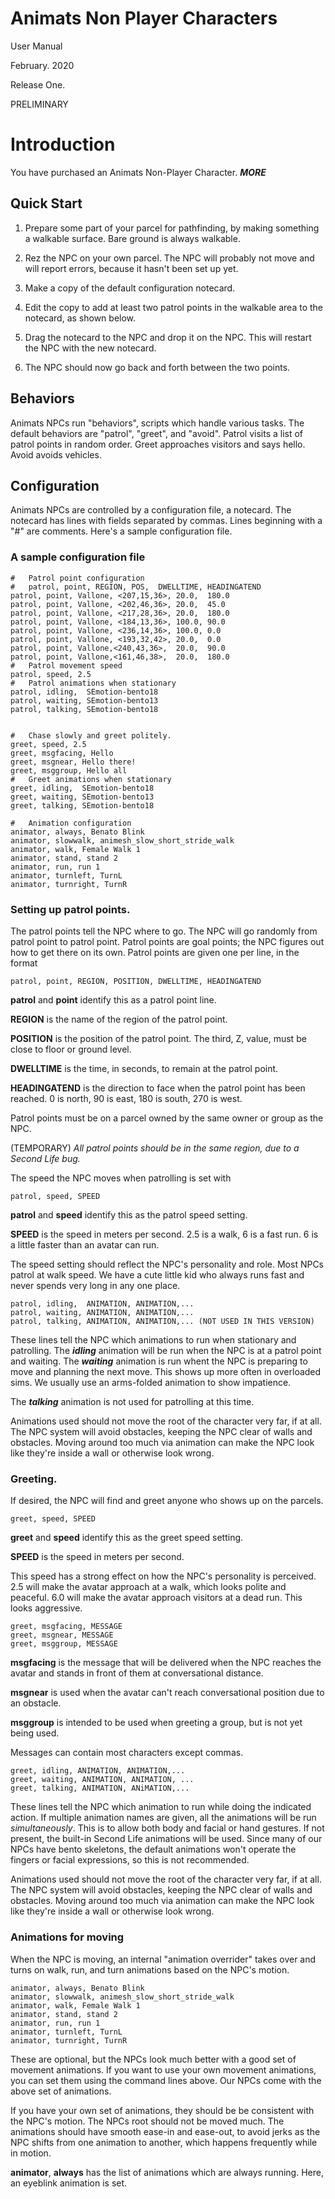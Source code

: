# Animats Non Player Characters
User Manual

February. 2020

Release One.

PRELIMINARY

# Introduction
You have purchased an Animats Non-Player Character.
***MORE***

## Quick Start

1. Prepare some part of your parcel for pathfinding, by making something a walkable surface. Bare ground is always walkable.

2. Rez the NPC on your own parcel. The NPC will probably not move and will report errors, because it hasn't been set up yet.

3. Make a copy of the default configuration notecard.

4. Edit the copy to add at least two patrol points in the walkable area to the notecard, as shown below.

5. Drag the notecard to the NPC and drop it on the NPC. This will restart the NPC with the new notecard.

6. The NPC should now go back and forth between the two points.

## Behaviors

Animats NPCs run "behaviors", scripts which handle various tasks. The default behaviors are "patrol", "greet", and "avoid".
Patrol visits a list of patrol points in random order. Greet approaches visitors and says hello. Avoid avoids vehicles.

## Configuration

Animats NPCs are controlled by a configuration file, a notecard.
The notecard has lines with fields separated by commas.
Lines beginning with a "#" are comments.
Here's a sample configuration file.

### A sample configuration file

    #   Patrol point configuration
    #   patrol, point, REGION, POS,  DWELLTIME, HEADINGATEND
    patrol, point, Vallone, <207,15,36>, 20.0,  180.0
    patrol, point, Vallone, <202,46,36>, 20.0,  45.0
    patrol, point, Vallone, <217,28,36>, 20.0,  180.0
    patrol, point, Vallone, <184,13,36>, 100.0, 90.0
    patrol, point, Vallone, <236,14,36>, 100.0, 0.0
    patrol, point, Vallone, <193,32,42>, 20.0,  0.0
    patrol, point, Vallone,<240,43,36>,  20.0,  90.0
    patrol, point, Vallone,<161,46,38>,  20.0,  180.0
    #   Patrol movement speed
    patrol, speed, 2.5
    #   Patrol animations when stationary
    patrol, idling,  SEmotion-bento18
    patrol, waiting, SEmotion-bento13
    patrol, talking, SEmotion-bento18

    
    #   Chase slowly and greet politely.
    greet, speed, 2.5
    greet, msgfacing, Hello
    greet, msgnear, Hello there!
    greet, msggroup, Hello all
    #   Greet animations when stationary
    greet, idling,  SEmotion-bento18
    greet, waiting, SEmotion-bento13
    greet, talking, SEmotion-bento18

    #   Animation configuration
    animator, always, Benato Blink
    animator, slowwalk, animesh_slow_short_stride_walk
    animator, walk, Female Walk 1
    animator, stand, stand 2
    animator, run, run 1
    animator, turnleft, TurnL
    animator, turnright, TurnR

    
### Setting up patrol points.
The patrol points tell the NPC where to go.
The NPC will go randomly from patrol point to patrol point.
Patrol points are goal points; the NPC figures out how to get there on its own.
Patrol points are given one per line, in the format

    patrol, point, REGION, POSITION, DWELLTIME, HEADINGATEND
    
**patrol** and **point** identify this as a patrol point line.

**REGION** is the name of the region of the patrol point.

**POSITION** is the position of the patrol point. The third, Z, value, must be close to floor or ground level.

**DWELLTIME** is the time, in seconds, to remain at the patrol point.

**HEADINGATEND** is the direction to face when the patrol point has been reached. 0 is north, 90 is east, 180 is south, 270 is west.

Patrol points must be on a parcel owned by the same owner or group as the NPC.

(TEMPORARY) *All patrol points should be in the same region, due to a Second Life bug.*

The speed the NPC moves when patrolling is set with 

    patrol, speed, SPEED
    
**patrol** and **speed** identify this as the patrol speed setting.

**SPEED** is the speed in meters per second. 2.5 is a walk, 6 is a fast run. 6 is a little faster than an avatar can run.

The speed setting should reflect the NPC's personality and role. Most NPCs patrol at walk speed. 
We have a cute little kid who always runs fast and never spends very long in any one place.

    patrol, idling,  ANIMATION, ANIMATION,...
    patrol, waiting, ANIMATION, ANIMATION,...
    patrol, talking, ANIMATION, ANIMATION,... (NOT USED IN THIS VERSION)
    
These lines tell the NPC which animations to run when stationary and patrolling.
The ***idling*** animation will be run when the NPC is at a patrol point and waiting.
The ***waiting*** animation is run whent the NPC is preparing to move and planning the next move.
This shows up more often in overloaded sims. We usually use an arms-folded animation to show impatience.

The ***talking*** animation is not used for patrolling at this time.

Animations used should not move the root of the character very far, if at all.
The NPC system will avoid obstacles, keeping the NPC clear of walls and obstacles.
Moving around too much via animation can make the NPC look like they're inside a wall or otherwise look wrong.

### Greeting.

If desired, the NPC will find and greet anyone who shows up on the parcels. 

    greet, speed, SPEED
    
**greet** and **speed** identify this as the greet speed setting.

**SPEED** is the speed in meters per second.

This speed has a strong effect on how the NPC's personality is perceived.
2.5 will make the avatar approach at a walk, which looks polite and peaceful.
6.0 will make the avatar approach visitors at a dead run. This looks aggressive.   
    
    greet, msgfacing, MESSAGE
    greet, msgnear, MESSAGE
    greet, msggroup, MESSAGE

**msgfacing** is the message that will be delivered when the NPC reaches the avatar and stands in front of them at conversational distance.

**msgnear** is used when the avatar can't reach conversational position due to an obstacle.

**msggroup** is intended to be used when greeting a group, but is not yet being used. 

Messages can contain most characters except commas. 

    greet, idling, ANIMATION, ANIMATION,...
    greet, waiting, ANIMATION, ANIMATION, ...
    greet, talking, ANIMATION, ANiMATION,...
    
These lines tell the NPC which animation to run while doing the
indicated action. If multiple animation names are given, all
the animations will be run *simultaneously*. This is to allow
both body and facial or hand gestures.
If not present, the built-in Second Life animations will be used. 
Since many of our NPCs have bento skeletons, the default animations won't operate the fingers or facial expressions, so this is not recommended.

Animations used should not move the root of the character very far, if at all.
The NPC system will avoid obstacles, keeping the NPC clear of walls and obstacles.
Moving around too much via animation can make the NPC look like they're inside a wall or otherwise look wrong.

### Animations for moving

When the NPC is moving, an internal "animation overrider" takes over and turns on walk, run, and turn animations based on the NPC's motion.

    animator, always, Benato Blink
    animator, slowwalk, animesh_slow_short_stride_walk
    animator, walk, Female Walk 1
    animator, stand, stand 2
    animator, run, run 1
    animator, turnleft, TurnL
    animator, turnright, TurnR
    
These are optional, but the NPCs look much better with a good set of movement animations.
If you want to use your own movement animations, you can set them using the command lines above.
Our NPCs come with the above set of animations.

If you have your own set of animations, they should be be consistent with the NPC's motion.
The NPCs root should not be moved much. The animations should have smooth ease-in and ease-out, to
avoid jerks as the NPC shifts from one animation to another, which happens frequently while in
motion. 

**animator**, **always** has the list of animations which are always running. Here, an eyeblink animation is set.




